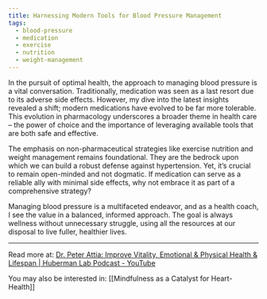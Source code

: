 ```yaml
---
title: Harnessing Modern Tools for Blood Pressure Management
tags:
  - blood-pressure
  - medication
  - exercise
  - nutrition
  - weight-management
---
```

In the pursuit of optimal health, the approach to managing blood pressure is a vital conversation. Traditionally, medication was seen as a last resort due to its adverse side effects. However, my dive into the latest insights revealed a shift; modern medications have evolved to be far more tolerable. This evolution in pharmacology underscores a broader theme in health care – the power of choice and the importance of leveraging available tools that are both safe and effective.

The emphasis on non-pharmaceutical strategies like exercise nutrition and weight management remains foundational. They are the bedrock upon which we can build a robust defense against hypertension. Yet, it’s crucial to remain open-minded and not dogmatic. If medication can serve as a reliable ally with minimal side effects, why not embrace it as part of a comprehensive strategy?

Managing blood pressure is a multifaceted endeavor, and as a health coach, I see the value in a balanced, informed approach. The goal is always wellness without unnecessary struggle, using all the resources at our disposal to live fuller, healthier lives.

----

Read more at: [Dr. Peter Attia: Improve Vitality, Emotional & Physical Health & Lifespan | Huberman Lab Podcast - YouTube](https://youtu.be/ufsIA5NARIo?si=JjDHNtNvWXaCVS6N)

You may also be interested in: [[Mindfulness as a Catalyst for Heart-Health]]